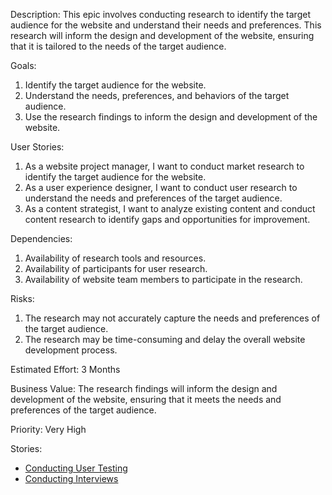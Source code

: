 Description: This epic involves conducting research to identify the target audience for the website and understand their needs and preferences. 
This research will inform the design and development of the website, ensuring that it is tailored to the needs of the target audience.

Goals:
1) Identify the target audience for the website.
2) Understand the needs, preferences, and behaviors of the target audience.
3) Use the research findings to inform the design and development of the website.

User Stories:
1) As a website project manager, I want to conduct market research to identify the target audience for the website.
2) As a user experience designer, I want to conduct user research to understand the needs and preferences of the target audience.
3) As a content strategist, I want to analyze existing content and conduct content research to identify gaps and opportunities for improvement.

Dependencies:
1) Availability of research tools and resources.
2) Availability of participants for user research.
3) Availability of website team members to participate in the research.

Risks:
1) The research may not accurately capture the needs and preferences of the target audience.
2) The research may be time-consuming and delay the overall website development process.

Estimated Effort:
3 Months

Business Value:
The research findings will inform the design and development of the website, ensuring that it meets the needs and preferences of the target audience.

Priority:
Very High

Stories:
- [Conducting User Testing](documentation/theme_1/initiatives/epics/user_stores/research_UX.md)
- [Conducting Interviews](documentation/theme_1/initiatives/epics/user_stores/research_pm.md)

